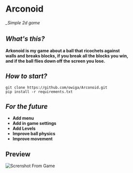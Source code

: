 # Arconoid

###### _Simple 2d game

## _What's this?_
____Arkonoid is my game about
a ball that ricochets against <br>
walls and breaks blocks, if you 
break all the blocks you win, <br>
and if the ball flies down 
off the screen you lose.____

## _How to start?_

```commandline
git clone https://github.com/owiga/Arconoid.git
pip install -r requirements.txt
```

## _For the future_
+ **Add menu**
+ **Add in game settings**
+ **Add Levels**
+ **Improve ball physics**
+ **Improve movement**

## Preview

![Screnshot From Game](https://i.imgur.com/53YwxqI.gif)